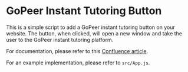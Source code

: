 # GoPeer Instant Tutoring Button

This is a simple script to add a GoPeer instant tutoring button on your website. The button, when clicked, will open a new window and take the user to the GoPeer instant tutoring platform.

For documentation, please refer to this [Confluence article](https://weldnorthed.atlassian.net/wiki/spaces/GS1/pages/132531552362/Send+an+Event+to+the+GoPeer+API).

For an example implementation, please refer to `src/App.js`.
